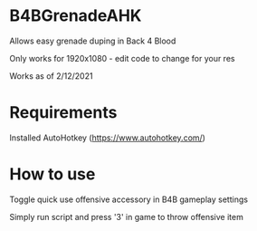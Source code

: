 # B4BGrenadeAHK

Allows easy grenade duping in Back 4 Blood

Only works for 1920x1080 - edit code to change for your res

Works as of 2/12/2021

# Requirements

Installed AutoHotkey (https://www.autohotkey.com/)

# How to use

Toggle quick use offensive accessory in B4B gameplay settings

Simply run script and press '3' in game to throw offensive item
